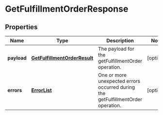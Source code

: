 
# GetFulfillmentOrderResponse

## Properties
Name | Type | Description | Notes
------------ | ------------- | ------------- | -------------
**payload** | [**GetFulfillmentOrderResult**](GetFulfillmentOrderResult.md) | The payload for the getFulfillmentOrder operation. |  [optional]
**errors** | [**ErrorList**](ErrorList.md) | One or more unexpected errors occurred during the getFulfillmentOrder operation. |  [optional]



